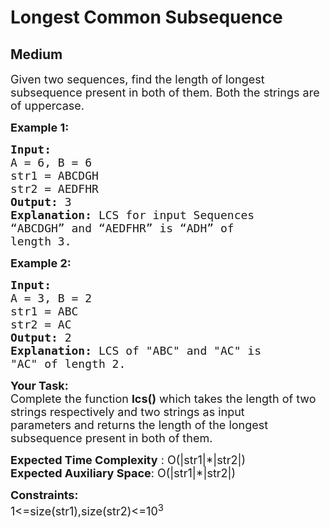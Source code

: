 # Longest Common Subsequence
##  Medium 
<div class="problem-statement">
                <p></p><p><span style="font-size:18px">Given two sequences, find the length of longest subsequence present in both of them. Both&nbsp;the strings are of uppercase.</span></p>

<p><span style="font-size:18px"><strong>Example 1:</strong></span></p>

<pre><span style="font-size:18px"><strong>Input:
</strong>A = 6, B = 6
str1 = ABCDGH
str2 = AEDFHR
<strong>Output: </strong>3<strong>
Explanation: </strong>LCS for input Sequences
“ABCDGH” and “AEDFHR” is “ADH” of
length 3.</span>
</pre>

<p><span style="font-size:18px"><strong>Example 2:</strong></span></p>

<pre><span style="font-size:18px"><strong>Input:
</strong>A = 3, B = 2
str1 = ABC
str2 = AC
<strong>Output: </strong>2<strong>
Explanation: </strong>LCS of "ABC" and "AC" is
"AC" of length 2.</span></pre>

<p><span style="font-size:18px"><strong>Your Task:</strong><br>
Complete the function&nbsp;<strong>lcs()</strong>&nbsp;which takes the length of two strings respectively and two strings as input parameters&nbsp;and returns the&nbsp;length of the longest subsequence present in both of them. </span></p>

<p><span style="font-size:18px"><strong>Expected Time Complexity</strong> : O(|str1|*|str2|)<br>
<strong>Expected Auxiliary Space</strong>: O(|str1|*|str2|)</span></p>

<p><span style="font-size:18px"><strong>Constraints:</strong><br>
1&lt;=size(str1),size(str2)&lt;=10<sup>3</sup></span></p>
 <p></p>
            </div>